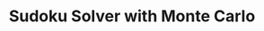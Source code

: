 ---
title: "Sudoku Solver with Monte Carlo"
categories:
  - Portfoio
  - Blog
tags:
  - Python
  - Monte Carlo
---